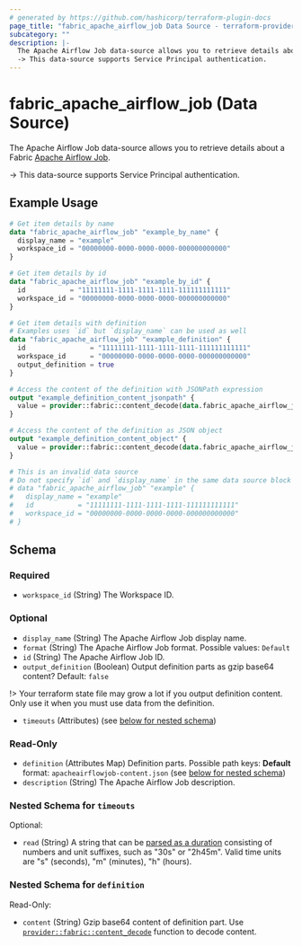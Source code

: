 ```yaml
---
# generated by https://github.com/hashicorp/terraform-plugin-docs
page_title: "fabric_apache_airflow_job Data Source - terraform-provider-fabric"
subcategory: ""
description: |-
  The Apache Airflow Job data-source allows you to retrieve details about a Fabric Apache Airflow Job https://learn.microsoft.com/fabric/data-factory/apache-airflow-jobs-concepts.
  -> This data-source supports Service Principal authentication.
---
```


# fabric_apache_airflow_job (Data Source)

The Apache Airflow Job data-source allows you to retrieve details about a Fabric [Apache Airflow Job](https://learn.microsoft.com/fabric/data-factory/apache-airflow-jobs-concepts).

-> This data-source supports Service Principal authentication.

## Example Usage

```terraform
# Get item details by name
data "fabric_apache_airflow_job" "example_by_name" {
  display_name = "example"
  workspace_id = "00000000-0000-0000-0000-000000000000"
}

# Get item details by id
data "fabric_apache_airflow_job" "example_by_id" {
  id           = "11111111-1111-1111-1111-111111111111"
  workspace_id = "00000000-0000-0000-0000-000000000000"
}

# Get item details with definition
# Examples uses `id` but `display_name` can be used as well
data "fabric_apache_airflow_job" "example_definition" {
  id                = "11111111-1111-1111-1111-111111111111"
  workspace_id      = "00000000-0000-0000-0000-000000000000"
  output_definition = true
}

# Access the content of the definition with JSONPath expression
output "example_definition_content_jsonpath" {
  value = provider::fabric::content_decode(data.fabric_apache_airflow_job.example_definition.definition["apacheairflowjob-content.json"].content, ".payload.tabs[0]")
}

# Access the content of the definition as JSON object
output "example_definition_content_object" {
  value = provider::fabric::content_decode(data.fabric_apache_airflow_job.example_definition.definition["apacheairflowjob-content.json"].content).payload.tabs[0]
}

# This is an invalid data source
# Do not specify `id` and `display_name` in the same data source block
# data "fabric_apache_airflow_job" "example" {
#   display_name = "example"
#   id           = "11111111-1111-1111-1111-111111111111"
#   workspace_id = "00000000-0000-0000-0000-000000000000"
# }
```

<!-- schema generated by tfplugindocs -->
## Schema

### Required

- `workspace_id` (String) The Workspace ID.

### Optional

- `display_name` (String) The Apache Airflow Job display name.
- `format` (String) The Apache Airflow Job format. Possible values: `Default`
- `id` (String) The Apache Airflow Job ID.
- `output_definition` (Boolean) Output definition parts as gzip base64 content? Default: `false`

!> Your terraform state file may grow a lot if you output definition content. Only use it when you must use data from the definition.

- `timeouts` (Attributes) (see [below for nested schema](#nestedatt--timeouts))

### Read-Only

- `definition` (Attributes Map) Definition parts. Possible path keys: **Default** format: `apacheairflowjob-content.json` (see [below for nested schema](#nestedatt--definition))
- `description` (String) The Apache Airflow Job description.

<a id="nestedatt--timeouts"></a>

### Nested Schema for `timeouts`

Optional:

- `read` (String) A string that can be [parsed as a duration](https://pkg.go.dev/time#ParseDuration) consisting of numbers and unit suffixes, such as "30s" or "2h45m". Valid time units are "s" (seconds), "m" (minutes), "h" (hours).

<a id="nestedatt--definition"></a>

### Nested Schema for `definition`

Read-Only:

- `content` (String) Gzip base64 content of definition part.
Use [`provider::fabric::content_decode`](../functions/content_decode.md) function to decode content.
